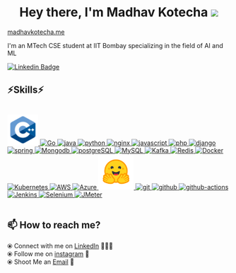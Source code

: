 <h1 align="center">Hey there, I'm Madhav Kotecha <img src="https://media.giphy.com/media/hvRJCLFzcasrR4ia7z/giphy.gif" width="35"></h1>

<a href="https://madhavkotecha.me">madhavkotecha.me</a>

I'm an MTech CSE student at IIT Bombay specializing in the field of AI and ML

[![Linkedin Badge](https://img.shields.io/badge/-Madhav_Kotecha-blue?style=flat-square&logo=Linkedin&logoColor=white&link=https://www.linkedin.com/in/madhav-kotecha/)](https://www.linkedin.com/in/madhav-kotecha/)

## ⚡Skills⚡

<br>

<div align="left">

<a href="https://isocpp.org/" target="_blank">
<img src="https://github.com/vscode-icons/vscode-icons/blob/master/icons/file_type_cpp3.svg" alt="C++" width=70 title="C++"/>
</a>
<a href="https://go.dev/" target="_blank">
<img src="https://www.vectorlogo.zone/logos/golang/golang-icon.svg" alt="Go" width=70 title="GO"/>
</a>
<a href="https://www.java.com/" target="_blank">
<img src="https://www.vectorlogo.zone/logos/java/java-icon.svg" alt="java" width=35 title="java"/>
</a>
<a href="https://www.python.org/" target="_blank">
<img src="https://www.vectorlogo.zone/logos/python/python-icon.svg" alt="python" width=35 title="python"/>
</a>
<a href="https://www.nginx.com/" target="_blank">
<img src="https://www.vectorlogo.zone/logos/nginx/nginx-icon.svg" alt="nginx" width=35 title="nginx"/>
</a>
<a href="https://developer.mozilla.org/en-US/docs/Web/JavaScript" target="_blank">
<img src="https://upload.vectorlogo.zone/logos/javascript/images/239ec8a4-163e-4792-83b6-3f6d96911757.svg" alt="javascript" width=35 title="javascript"/>
</a>
<a href="https://www.php.net/" target="_blank">
<img src="https://www.vectorlogo.zone/logos/php/php-icon.svg" alt="php" width=35 title="php"/>
</a>
<a href="https://www.djangoproject.com/" target="_blank">
<img src="https://www.vectorlogo.zone/logos/djangoproject/djangoproject-ar21.svg" alt="django" width=35 title="django"/>
</a>
<a href="https://spring.io/projects/spring-boot" target="_blank">
<img src="https://www.vectorlogo.zone/logos/springio/springio-ar21.svg" alt="spring" width=35 title="spring"/>
</a>




<a href="https://www.mongodb.com/" target="_blank">
<img src="https://www.vectorlogo.zone/logos/mongodb/mongodb-icon.svg" alt="Mongodb" width=35 title="MongoDB"/>
</a>
<a href="https://www.postgresql.org/" target="_blank">
<img src="https://www.vectorlogo.zone/logos/postgresql/postgresql-ar21.svg" alt="postgreSQL" width=80 title="postgreSQL"/>
</a>
<a href="https://www.mysql.com/" target="_blank">
<img src="https://www.vectorlogo.zone/logos/mysql/mysql-ar21.svg" alt="MySQL" width=80 title="MySQL"/>
</a>
<a href="https://kafka.apache.org/" target="_blank">
<img src="https://www.vectorlogo.zone/logos/apache_kafka/apache_kafka-ar21.svg" alt="Kafka" width=80 title="Kafka"/>
</a>
<a href="https://redis.io/" target="_blank">
<img src="https://www.vectorlogo.zone/logos/redis/redis-ar21.svg" alt="Redis" width=80 title="REDIS"/>
</a>

<a href="https://www.docker.com/" target="_blank">
<img src="https://www.vectorlogo.zone/logos/docker/docker-icon.svg" alt="Docker" width=35 title="Docker"/>
</a>
<a href="https://kubernetes.io/" target="_blank">
<img src="https://www.vectorlogo.zone/logos/kubernetes/kubernetes-icon.svg" alt="Kubernetes" width=35 title="Kubernetes"/>
</a>
<a href="https://aws.amazon.com/" target="_blank">
<img src="https://www.vectorlogo.zone/logos/amazon_aws/amazon_aws-ar21.svg" alt="AWS" width=80 title="AWS"/>
</a>
<a href="https://azure.microsoft.com/" target="_blank">
<img src="https://www.vectorlogo.zone/logos/microsoft_azure/microsoft_azure-ar21.svg" alt="Azure" width=80 title="Azure"/>
</a>
<a href="https://huggingface.co/" target="_blank">
<img src="https://github.com/walkxcode/dashboard-icons/blob/main/svg/hugging-face.svg" alt="HuggingFace" width=80 title="HuggingFace"/>
</a>
    
<a href="https://git-scm.com/" target="_blank">
<img src="https://www.vectorlogo.zone/logos/git-scm/git-scm-icon.svg" alt="git" width=35 title="git"/>
</a>
<a href="https://github.com/" target="_blank">
<img src="https://www.vectorlogo.zone/logos/github/github-icon.svg" alt="github" width=35 title="github"/>
</a>
<a href="https://github.com/features/actions" target="_blank">
<img src="https://github.githubassets.com/images/modules/site/features/actions-icon-actions.svg" alt="github-actions" width=35 title="github actions"/>
</a>
<a href="https://www.jenkins.io/" target="_blank">
<img src="https://www.vectorlogo.zone/logos/jenkins/jenkins-icon.svg" alt="Jenkins" width=35 title="Jenkins"/>
</a>
<a href="https://www.selenium.dev/" target="_blank">
<img src="https://github.com/gilbarbara/logos/blob/main/logos/selenium.svg" alt="Selenium" width=35 title="Selenium"/>
</a>
<a href="https://jmeter.apache.org/" target="_blank">
<img src="https://en.wikipedia.org/wiki/Apache_JMeter#/media/File:Apache_JMeter_Logo.svg" alt="JMeter" width=35 title="JMeter"/>
</a>

<!-- Is commented things even technology? 
 Ok, jokeas apart, I will learn in future if requirement appears suddenly :) -->
<!-- <a href="https://nodejs.org/en/" target="_blank">
<img src="https://www.vectorlogo.zone/logos/nodejs/nodejs-icon.svg" alt="Node.js" width=35 title="node.js"/> 
</a> -->
<!-- <a href="https://expressjs.com/" target="_blank">
<img src="https://www.vectorlogo.zone/logos/expressjs/expressjs-ar21.svg" alt="Express.js" width=80 title="Express.js"/>
</a> -->
<!-- <a href="https://nextjs.org/" target="_blank">
<img src="https://upload.wikimedia.org/wikipedia/commons/8/8e/Nextjs-logo.svg" alt="Nextess.js" width=70 title="Next.js"/>
</a> -->
<!-- <a href="https://www.typescriptlang.org/" target="_blank">
<img src="https://www.vectorlogo.zone/logos/typescriptlang/typescriptlang-icon.svg" alt="typescript" width=35 title="typescript"/>
</a> -->
<!-- <a href="https://reactjs.org/" target="_blank">
<img src="https://www.vectorlogo.zone/logos/reactjs/reactjs-icon.svg" alt="react.js" width=35 title="react.js"/>
</a> -->
<!-- <a href="https://jestjs.io/" target="_blank">
<img src="https://www.vectorlogo.zone/logos/jestjsio/jestjsio-ar21.svg" alt="jest.js" width=80 title="JEST"/>
</a> -->
<!-- <a href="https://graphql.org/" target="_blank">
<img src="https://www.vectorlogo.zone/logos/graphql/graphql-icon.svg" alt="GrapgQL" width=35 title="GraphQL"/>
</a> -->
<!-- <a href="https://tailwindcss.com/" target="_blank">
<img src="https://www.vectorlogo.zone/logos/tailwindcss/tailwindcss-icon.svg" alt="Tailwind CSS" width=35 title="tailwind css"/>
</a> -->
<!-- <a href="https://www.cypress.io/" target="_blank">
<img src="https://raw.githubusercontent.com/gilbarbara/logos/c8749cfc4be0e67a266be0554282d73d967db910/logos/cypress.svg" alt="cypress" title="CYPRESS" width=80/>
</a> -->
</div>

<br />

## 📫 How to reach me?

⦿ Connect with me on [LinkedIn](https://www.linkedin.com/in/madhav-kotecha/) 👨🏻‍💻 <br>
⦿ Follow me on [instagram](https://www.instagram.com/imadhavk/) 🤩 <br>
⦿ Shoot Me an [Email](mailto:madhav.g.kotecha@gmail.com) 💌 <br>


<!--
**madhavkotecha/madhavkotecha** is a ✨ _special_ ✨ repository because its `README.md` (this file) appears on your GitHub profile.

Here are some ideas to get you started:

- 🔭 I’m currently working on ...
- 🌱 I’m currently learning ...
- 👯 I’m looking to collaborate on ...
- 🤔 I’m looking for help with ...
- 💬 Ask me about ...
- 📫 How to reach me: ...
- 😄 Pronouns: ...
- ⚡ Fun fact: ...
-->
